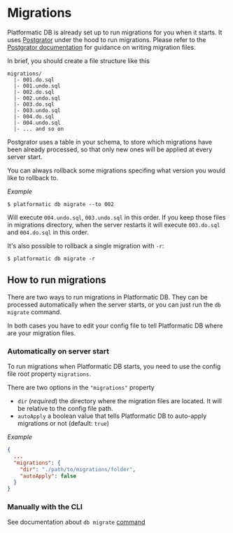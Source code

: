 # Migrations

Platformatic DB is already set up to run migrations for you when it starts. 
It uses [Postgrator](https://www.npmjs.com/package/postgrator) under the hood to run migrations. Please refer to the [Postgrator documentation](https://github.com/rickbergfalk/postgrator) for guidance on writing migration files.

In brief, you should create a file structure like this

```
migrations/
  |- 001.do.sql
  |- 001.undo.sql
  |- 002.do.sql
  |- 002.undo.sql
  |- 003.do.sql
  |- 003.undo.sql
  |- 004.do.sql
  |- 004.undo.sql
  |- ... and so on
```

Postgrator uses a table in your schema, to store which migrations have been already processed, so that only new ones will be applied at every server start.

You can always rollback some migrations specifing what version you would like to rollback to.

_Example_

```shell
$ platformatic db migrate --to 002
```

Will execute `004.undo.sql`, `003.undo.sql` in this order. If you keep those files in migrations directory, when the server restarts it will execute `003.do.sql` and `004.do.sql` in this order.

It's also possible to rollback a single migration with `-r`:   

```shell
$ platformatic db migrate -r 
```

## How to run migrations

There are two ways to run migrations in Platformatic DB. They can be processed automatically when the server starts, or you can just run the `db migrate` command.

In both cases you have to edit your config file to tell Platformatic DB where are your migration files.


### Automatically on server start
To run migrations when Platformatic DB starts, you need to use the config file root property `migrations`.

There are two options in the `"migrations"` property
- `dir` (_required_) the directory where the migration files are located. It will be relative to the config file path.
- `autoApply` a boolean value that tells Platformatic DB to auto-apply migrations or not (default: `true`)

_Example_

```json
{
  ...
  "migrations": {
    "dir": "./path/to/migrations/folder",
    "autoApply": false
  }
}
```


### Manually with the CLI

See documentation about `db migrate` [command](./cli#migrate)
